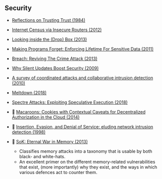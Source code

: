 ## Security 

* [Reflections on Trusting Trust (1984)](http://www.ece.cmu.edu/~ganger/712.fall02/papers/p761-thompson.pdf)
* [Internet Census via Insecure Routers (2012)](https://internetcensus2012.bitbucket.io/paper.html)
* [Looking inside the (Drop) Box (2013)](https://www.usenix.org/system/files/conference/woot13/woot13-kholia.pdf)
* [Making Programs Forget: Enforcing Lifetime For Sensitive Data (2011)](https://www.usenix.org/events/hotos11/tech/final_files/Kannan.pdf)
* [Breach: Reviving The Crime Attack (2013)](http://breachattack.com/resources/BREACH%20-%20SSL,%20gone%20in%2030%20seconds.pdf)
* [Why Silent Updates Boost Security (2009)](http://www.techzoom.net/Papers/Browser_Silent_Updates_%282009%29.pdf)
* [A survey of coordinated attacks and collaborative intrusion detection (2010)](https://www.tk.informatik.tu-darmstadt.de/fileadmin/user_upload/Group_TK/zhou2010survey.pdf)
* [Meltdown (2018)](https://meltdownattack.com/meltdown.pdf)
* [Spectre Attacks: Exploiting Speculative Execution (2018)](https://spectreattack.com/spectre.pdf)

* :scroll: [Macaroons: Cookies with Contextual Caveats for Decentralized Authorization in the Cloud (2014)](macaroons-cookies-with-contextual-caveats.pdf)
* :scroll: [Insertion, Evasion, and Denial of Service: eluding network intrusion detection (1998)](ids-evasion-ptacek-newsham.pdf)
* :scroll: [SoK: Eternal War in Memory (2013)](sok-eternal-war-in-memory.pdf)
   - Classifies memory attacks into a taxonomy that is usable by both black- and white-hats.
   - An excellent primer on the different memory-related vulnerabilities that exist, (more importantly) why they exist, and the ways in which various defences act to counter them.
